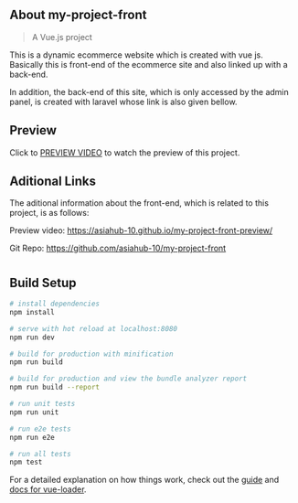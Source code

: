 ## About my-project-front

> A Vue.js project

This is a dynamic ecommerce website which is created with vue js. Basically this is front-end of the ecommerce site and also linked up with a back-end. 

In addition, the back-end of this site, which is only accessed by the admin panel, is created with laravel whose link is also given bellow.

## Preview
Click to
<a href="https://asiahub-10.github.io/my-project-preview/">PREVIEW VIDEO</a>
to watch the preview of this project.

## Aditional Links
The aditional information about the front-end, which is related to this project, is as follows:

Preview video: https://asiahub-10.github.io/my-project-front-preview/

Git Repo: https://github.com/asiahub-10/my-project-front

#

## Build Setup

``` bash
# install dependencies
npm install

# serve with hot reload at localhost:8080
npm run dev

# build for production with minification
npm run build

# build for production and view the bundle analyzer report
npm run build --report

# run unit tests
npm run unit

# run e2e tests
npm run e2e

# run all tests
npm test
```

For a detailed explanation on how things work, check out the [guide](http://vuejs-templates.github.io/webpack/) and [docs for vue-loader](http://vuejs.github.io/vue-loader).
